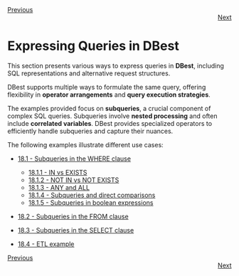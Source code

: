<div align="left">
    <a href="./17 - optimization-techniques.md">Previous</a>
</div>
<div align="right">
  <a href="./18.1 - subqueries-in-where-clause.md">Next</a>
</div>

# Expressing Queries in DBest  

This section presents various ways to express queries in **DBest**, including SQL representations and alternative request structures.  

DBest supports multiple ways to formulate the same query, offering flexibility in **operator arrangements** and **query execution strategies**.  

The examples provided focus on **subqueries**, a crucial component of complex SQL queries. Subqueries involve **nested processing** and often include **correlated variables**. DBest provides specialized operators to efficiently handle subqueries and capture their nuances.  

The following examples illustrate different use cases:  

- [18.1 - Subqueries in the WHERE clause](18.1%20-%20subqueries-in-where-clause.md)
  - [18.1.1 - IN vs EXISTS](18.1.1%20-%20IN-vs-EXISTS.md)  
  - [18.1.2 - NOT IN vs NOT EXISTS](18.1.2%20-%20NOT-IN-vs-NOT-EXISTS.md)  
  - [18.1.3 - ANY and ALL](18.1.3%20-%20ANY-and-ALL.md)  
  - [18.1.4 - Subqueries and direct comparisons](18.1.4%20-%20subqueries-and-direct-comparisons.md)  
  - [18.1.5 - Subqueries in boolean expressions](18.1.5%20-%20subqueries-in-boolean-expressions.md)  

- [18.2 - Subqueries in the FROM clause](18.2%20-%20subqueries-in-from-clause.md)
- [18.3 - Subqueries in the SELECT clause](18.3%20-%20subqueries-in-select-clause.md)
- [18.4 - ETL example](18.8%20-%20etl-example.md) 

   
<div align="left">
    <a href="./17 - optimization-techniques.md">Previous</a>
</div>
<div align="right">
  <a href="./18.1 - subqueries-in-where-clause.md">Next</a>
</div>
